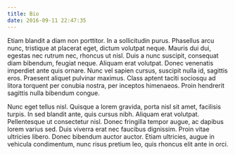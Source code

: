 ```yaml
---
title: Bio
date: 2016-09-11 22:47:35
---
```


Etiam blandit a diam non porttitor. In a sollicitudin purus. Phasellus arcu nunc, tristique at placerat eget, dictum volutpat neque. Mauris dui dui, egestas nec rutrum nec, rhoncus ut nisl. Duis a nunc suscipit, consequat diam bibendum, feugiat neque. Aliquam erat volutpat. Donec venenatis imperdiet ante quis ornare. Nunc vel sapien cursus, suscipit nulla id, sagittis eros. Praesent aliquet pulvinar maximus. Class aptent taciti sociosqu ad litora torquent per conubia nostra, per inceptos himenaeos. Proin hendrerit sagittis nulla bibendum congue.

Nunc eget tellus nisl. Quisque a lorem gravida, porta nisl sit amet, facilisis turpis. In sed blandit ante, quis cursus nibh. Aliquam erat volutpat. Pellentesque ut consectetur nisl. Donec fringilla tempor augue, ac dapibus lorem varius sed. Duis viverra erat nec faucibus dignissim. Proin vitae ultricies libero. Donec bibendum auctor auctor. Etiam ultricies, augue in vehicula condimentum, nunc risus pretium leo, quis rhoncus elit ante in orci.